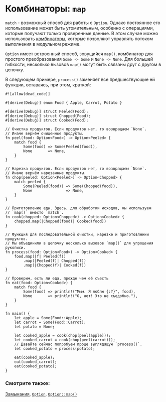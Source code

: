 # Комбинаторы: `map`

`match` - возможный способ для работы с `Option`.
Однако постоянное его использование может быть утомительным, 
особенно с операциями, которые получают только проверенные 
данные.
В этом случае можно использовать [комбинаторы](https://doc.rust-lang.org/book/glossary.html#combinators), которые 
позволяют управлять потоком выполнения в модульном режиме.

`Option` имеет встроенный способ, зовущийся `map()`, комбинатор для простого преобразования `Some -> Some` и `None -> None`. Для большей гибкости, несколько вызовов `map()` могут быть связаны друг с другом в цепочку.

В следующем примере, `process()` заменяет все предшествующие ей функции, оставаясь, при этом, краткой:

```rust,editable
#![allow(dead_code)]

#[derive(Debug)] enum Food { Apple, Carrot, Potato }

#[derive(Debug)] struct Peeled(Food);
#[derive(Debug)] struct Chopped(Food);
#[derive(Debug)] struct Cooked(Food);

// Очистка продуктов. Если продуктов нет, то возвращаем `None`.
// Иначе вернём очищенные продукты.
fn peel(food: Option<Food>) -> Option<Peeled> {
    match food {
        Some(food) => Some(Peeled(food)),
        None       => None,
    }
}

// Нарезка продуктов. Если продуктов нет, то возвращаем `None`.
// Иначе вернём нарезанные продукты.
fn chop(peeled: Option<Peeled>) -> Option<Chopped> {
    match peeled {
        Some(Peeled(food)) => Some(Chopped(food)),
        None               => None,
    }
}

// Приготовление еды. Здесь, для обработки исходов, мы используем 
// `map()` вместо `match`.
fn cook(chopped: Option<Chopped>) -> Option<Cooked> {
    chopped.map(|Chopped(food)| Cooked(food))
}

// Функция для последовательной очистки, нарезке и приготовлении продуктов.
// Мы объединили в цепочку несколько вызовов `map()` для упрощения рукописи.
fn process(food: Option<Food>) -> Option<Cooked> {
    food.map(|f| Peeled(f))
        .map(|Peeled(f)| Chopped(f))
        .map(|Chopped(f)| Cooked(f))
}

// Проверим, есть ли еда, прежде чем её съесть
fn eat(food: Option<Cooked>) {
    match food {
        Some(food) => println!("Ммм. Я люблю {:?}", food),
        None       => println!("О, нет! Это не съедобно."),
    }
}

fn main() {
    let apple = Some(Food::Apple);
    let carrot = Some(Food::Carrot);
    let potato = None;

    let cooked_apple = cook(chop(peel(apple)));
    let cooked_carrot = cook(chop(peel(carrot)));
    // Давайте сейчас попробуем проще выглядящую `process()`.
    let cooked_potato = process(potato);

    eat(cooked_apple);
    eat(cooked_carrot);
    eat(cooked_potato);
}
```

### Смотрите также:

[Замыкания](../../fn/closures.md), [`Option`](https://doc.rust-lang.org/std/option/enum.Option.html), [`Option::map()`](https://doc.rust-lang.org/std/option/enum.Option.html#method.map)
